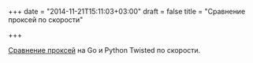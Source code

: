 +++
date = "2014-11-21T15:11:03+03:00"
draft = false
title = "Сравнение проксей по скорости"

+++

<p><a href="http://atodorov.org/blog/2014/11/19/speed-comparison-of-web-proxies-written-in-python-twisted-and-go/">Сравнение&nbsp;проксей</a> на Go и Python&nbsp;Twisted по скорости.</p>

